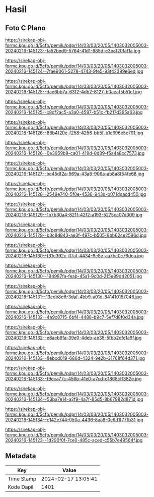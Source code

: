 # Hasil

## Foto C Plano

https://sirekap-obj-formc.kpu.go.id/5cfb/pemilu/pdpr/14/03/03/20/05/1403032005003-20240216-145123--fa52bed9-5764-41d1-885d-e3ea120faf1a.jpg

https://sirekap-obj-formc.kpu.go.id/5cfb/pemilu/pdpr/14/03/03/20/05/1403032005003-20240216-145124--7fae9061-5278-4743-9fe5-93f42399e6ed.jpg

https://sirekap-obj-formc.kpu.go.id/5cfb/pemilu/pdpr/14/03/03/20/05/1403032005003-20240216-145125--dae6bb7a-63f2-4db2-8127-b0aeaf5b51cf.jpg

https://sirekap-obj-formc.kpu.go.id/5cfb/pemilu/pdpr/14/03/03/20/05/1403032005003-20240216-145125--c8df2ac5-a3a0-4597-b51c-fb217d395a63.jpg

https://sirekap-obj-formc.kpu.go.id/5cfb/pemilu/pdpr/14/03/03/20/05/1403032005003-20240216-145126--86b4f20e-f258-4256-bb5f-b1e696e5e791.jpg

https://sirekap-obj-formc.kpu.go.id/5cfb/pemilu/pdpr/14/03/03/20/05/1403032005003-20240216-145126--0e3959b9-ca01-419d-8d89-f5a4a8cc7573.jpg

https://sirekap-obj-formc.kpu.go.id/5cfb/pemilu/pdpr/14/03/03/20/05/1403032005003-20240216-145127--be45df2a-569a-43a6-906a-ab8a8f54fe68.jpg

https://sirekap-obj-formc.kpu.go.id/5cfb/pemilu/pdpr/14/03/03/20/05/1403032005003-20240216-145128--2549e740-5f0e-4536-943d-b071ddacd450.jpg

https://sirekap-obj-formc.kpu.go.id/5cfb/pemilu/pdpr/14/03/03/20/05/1403032005003-20240216-145129--1b7b30a4-821f-42f2-a193-5275cc07d009.jpg

https://sirekap-obj-formc.kpu.go.id/5cfb/pemilu/pdpr/14/03/03/20/05/1403032005003-20240216-145129--b3c8d843-ae3f-497c-b505-9bb62ce2596d.jpg

https://sirekap-obj-formc.kpu.go.id/5cfb/pemilu/pdpr/14/03/03/20/05/1403032005003-20240216-145130--f31d392c-07af-4434-9c8e-aa7bc0c76dca.jpg

https://sirekap-obj-formc.kpu.go.id/5cfb/pemilu/pdpr/14/03/03/20/05/1403032005003-20240216-145130--194987fa-feab-45a1-9c0d-215e89d42051.jpg

https://sirekap-obj-formc.kpu.go.id/5cfb/pemilu/pdpr/14/03/03/20/05/1403032005003-20240216-145131--13cdb8e6-3daf-4bb9-a01d-841410157046.jpg

https://sirekap-obj-formc.kpu.go.id/5cfb/pemilu/pdpr/14/03/03/20/05/1403032005003-20240216-145132--4a9c8715-6bf4-4488-b9c7-5ef7d8f0d34a.jpg

https://sirekap-obj-formc.kpu.go.id/5cfb/pemilu/pdpr/14/03/03/20/05/1403032005003-20240216-145132--e6acb9fa-39e0-4deb-ae35-5fbb2dfe1a9f.jpg

https://sirekap-obj-formc.kpu.go.id/5cfb/pemilu/pdpr/14/03/03/20/05/1403032005003-20240216-145133--8ebcd019-686d-4324-9e2b-31768f64d371.jpg

https://sirekap-obj-formc.kpu.go.id/5cfb/pemilu/pdpr/14/03/03/20/05/1403032005003-20240216-145133--f9eca77c-456b-41e0-a7cd-d1868cff382e.jpg

https://sirekap-obj-formc.kpu.go.id/5cfb/pemilu/pdpr/14/03/03/20/05/1403032005003-20240216-145134--53ba7e14-a2f9-4a7f-95d5-8b67982d871d.jpg

https://sirekap-obj-formc.kpu.go.id/5cfb/pemilu/pdpr/14/03/03/20/05/1403032005003-20240216-145134--e142e744-050a-4436-8aa8-0e9d1f77fb31.jpg

https://sirekap-obj-formc.kpu.go.id/5cfb/pemilu/pdpr/14/03/03/20/05/1403032005003-20240216-145123--1d290f0f-7ce0-485c-aced-c55b7e49564f.jpg


## Metadata

| Key        | Value               |
| ---------- | ------------------- |
| Time Stamp | 2024-02-17 13:05:41 |
| Kode Dapil | 1401                |



